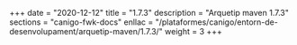 +++
date        = "2020-12-12"
title       = "1.7.3"
description = "Arquetip maven 1.7.3"
sections    = "canigo-fwk-docs"
enllac		= "/plataformes/canigo/entorn-de-desenvolupament/arquetip-maven/1.7.3/"
weight		= 3
+++
